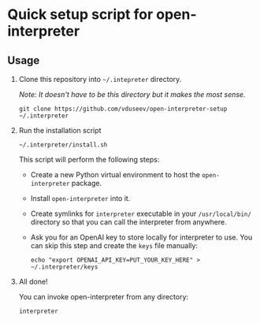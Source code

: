# Quick setup script for open-interpreter

## Usage

1. Clone this repository into `~/.intepreter` directory.

   *Note: It doesn't have to be this directory but it makes the most sense.*

   ```shell
   git clone https://github.com/vduseev/open-interpreter-setup ~/.interpreter
   ```

1. Run the installation script

   ```shell
   ~/.interpreter/install.sh
   ```

   This script will perform the following steps:
   
   - Create a new Python virtual environment to host the `open-interpreter` package.
   - Install `open-interpreter` into it.
   - Create symlinks for `interpreter` executable in your `/usr/local/bin/` directory
     so that you can call the interpreter from anywhere.
   - Ask you for an OpenAI key to store locally for interpreter to use. You can skip
     this step and create the `keys` file manually:

     ```shell
     echo "export OPENAI_API_KEY=PUT_YOUR_KEY_HERE" > ~/.interpreter/keys
     ````

1. All done!

   You can invoke open-interpreter from any directory:

   ```shell
   interpreter
   ```

